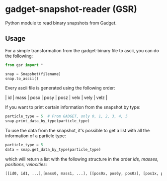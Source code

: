 gadget-snapshot-reader (GSR)
============================

Python module to read binary snapshots from Gadget.

Usage
------

For a simple transformation from the gadget-binary file
to ascii, you can do the following:

```python
from gsr import *

snap = Snapshot(filename)
snap.to_ascii()
```

Every ascii file is generated using the following order:

| id | mass | posx | posy | posz | velx | vely | velz |

If you want to print certain information from the snapshot
by type:

```python
particle_type = 5  # From GADGET, only 0, 1, 2, 3, 4, 5
snap.print_data_by_type(particle_type)
```

To use the data from the snapshot, it's possible to get
a list with all the information of a particle type:

```python
particle_type = 5
data = snap.get_data_by_type(particle_type)
```

which will return a list with the following structure
in the order *ids, masses, positions, velocities*:

```python
[[id0, id1, ...],[mass0, mass1, ...], [[pos0x, pos0y, pos0z], [pos1x, pos1y, pos2z]], [[vel0x, vel0y, vel0z], [vel1x, vel1y, vel1z], ...]]
```
